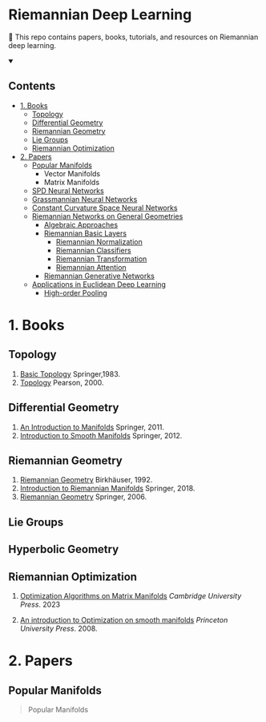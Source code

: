 # Riemannian Deep Learning
🌟 This repo contains papers, books, tutorials, and resources on Riemannian deep learning.


<details open>
  <summary><h2><b> Contents </b></h2></summary>

  * [1. Books](#1-books)
    * [Topology](#topology)
  	* [Differential Geometry](#differential-geometry)
  	* [Riemannian Geometry](#riemannian-geometry)
    * [Lie Groups](#lie-groups)
  	* [Riemannian Optimization](#riemannian-optimization)
  * [2. Papers](#2-papers)
  	* [Popular Manifolds](#popular-manifolds)
  		* Vector Manifolds
  		* Matrix Manifolds 
    * [SPD Neural Networks](#riemannian-networks-on-specific-geometries)
    * [Grassmannian Neural Networks](#riemannian-networks-on-specific-geometries)
    * [Constant Curvature Space Neural Networks](#riemannian-networks-on-specific-geometries)
    * [Riemannian Networks on General Geometries](#riemannian-networks-on-general-geometries)
      * [Algebraic Approaches](#)
      * [Riemannian Basic Layers](#riemannian-networks-on-general-geometries)
        * [Riemannian Normalization](#riemannian-networks-on-general-geometries)
        * [Riemannian Classifiers](#riemannian-networks-on-general-geometries)
        * [Riemannian Transformation](#riemannian-networks-on-general-geometries)
        * [Riemannian Attention](#riemannian-networks-on-general-geometries)
      * [Riemannian Generative Networks](#riemannian-networks-on-general-geometries)
    * [Applications in Euclidean Deep Learning](#)
      * [High-order Pooling](#)
    </details>

# 1. Books
##  Topology
1. [Basic Topology](https://link.springer.com/book/10.1007/978-1-4757-1793-8) Springer,1983.
2. [Topology](http://www.alefenu.com/libri/topologymunkres.pdf) Pearson, 2000.

##  Differential Geometry
1. [An Introduction to Manifolds](https://link.springer.com/book/10.1007/978-1-4419-7400-6) Springer, 2011.
2. [Introduction to Smooth Manifolds](https://link.springer.com/book/10.1007/978-1-4419-9982-5) Springer, 2012.

##  Riemannian Geometry
1. [Riemannian Geometry](https://link.springer.com/book/9780817634902) Birkhäuser, 1992.
2. [Introduction to Riemannian Manifolds](https://link.springer.com/book/10.1007/978-3-319-91755-9) Springer, 2018.
2. [Riemannian Geometry](https://link.springer.com/book/10.1007/978-3-319-26654-1) Springer, 2006.
##  Lie Groups

##  Hyperbolic Geometry

##  Riemannian Optimization
1. [Optimization Algorithms on Matrix Manifolds](https://press.princeton.edu/absil?srsltid=AfmBOorlfmgaTCzFeGcEDw9mxNrVvWMaKhY578kDlMOKlYY9D-G9ar3n) *Cambridge University Press*. 2023

2. [An introduction to Optimization on smooth manifolds](https://www.nicolasboumal.net/book/) *Princeton University Press*. 2008.

# 2. Papers

## Popular Manifolds
> Popular Manifolds 





